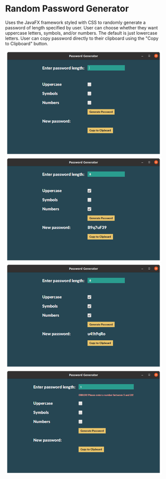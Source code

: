 # Random Password Generator
Uses the JavaFX framework styled with CSS to randomly generate a password of length specified by user. User can choose whether they want uppercase letters, symbols, and/or numbers. The default is just lowercase letters. User can copy password directly to their clipboard using the "Copy to Clipboard" button.

![](images/window_blank.png)
![](images/window_filled1.png)
![](images/window_filled2.png)
![](images/window_error.png)
